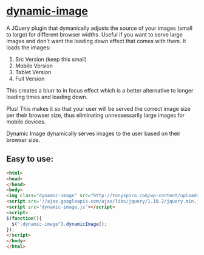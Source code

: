 # [dynamic-image](http://tonyspiro.com)
A JQuery plugin that dymanically adjusts the source of your images (small to large) for different browser widths.  Useful if you want to serve large images and don't want the loading down effect that comes with them.  It loads the images:

1. Src Version (keep this small)
2. Mobile Version
3. Tablet Version
4. Full Version

This creates a blurr to in focus effect which is a better alternative to longer loading times and loading down.

Plus!  This makes it so that your user will be served the correct image size per their browser size, thus eliminating unnessessarily large images for mobile devices.

Dynamic Image dynamically serves images to the user based on their browser size.

Easy to use:
-------
``` html
<html>
<head>
</head>
<body>
<img class="dynamic-image" src="http://tonyspiro.com/wp-content/uploads/2014/02/gretch-500x500.jpg" img-mobile="http://tonyspiro.com/wp-content/uploads/2014/02/gretch-500x500.jpg" img-tablet="http://tonyspiro.com/wp-content/uploads/2014/02/gretch-1000x1000.jpg" img-full="http://tonyspiro.com/wp-content/uploads/2014/02/gretch.jpg" />
<script src='//ajax.googleapis.com/ajax/libs/jquery/1.10.2/jquery.min.js'></script>
<script src='dynamic-image.js'></script>
<script>
$(function(){
  $(".dynamic-image").dynamicImage(); 
});
</script>
</body>
</html>
```
